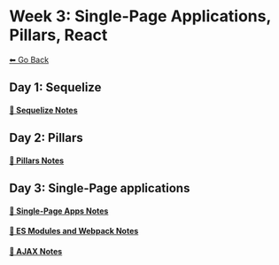 # Week 3: Single-Page Applications, Pillars, React
[⬅ Go Back](../README.md)

## Day 1: Sequelize
#### [🔗 Sequelize Notes](./day-10-sequelize/day-10.md)

## Day 2: Pillars
#### [🔗 Pillars Notes](./day-11-pillars/pillars-notes.md)

## Day 3: Single-Page applications
#### [🔗 Single-Page Apps Notes](./day-12-single-page-applications/single-page-apps.md)
#### [🔗 ES Modules and Webpack Notes](./day-12-single-page-applications/es-modules.md)
#### [🔗 AJAX Notes](./day-12-single-page-applications/ajax.md)